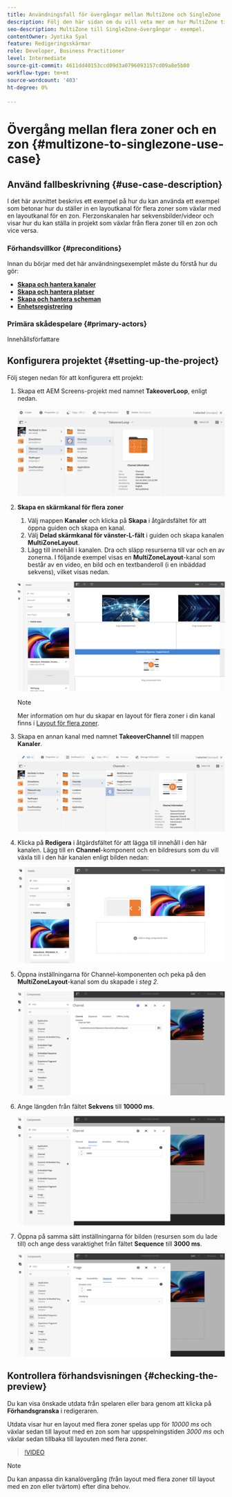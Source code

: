 ```yaml
---
title: Användningsfall för övergångar mellan MultiZone och SingleZone
description: Följ den här sidan om du vill veta mer om hur MultiZone till SingleZone-övergångar används.
seo-description: MultiZone till SingleZone-övergångar - exempel.
contentOwner: Jyotika Syal
feature: Redigeringsskärmar
role: Developer, Business Practitioner
level: Intermediate
source-git-commit: 4611dd40153ccd09d3a0796093157cd09a8e5b80
workflow-type: tm+mt
source-wordcount: '403'
ht-degree: 0%

---
```



# Övergång mellan flera zoner och en zon {#multizone-to-singlezone-use-case}


## Använd fallbeskrivning {#use-case-description}

I det här avsnittet beskrivs ett exempel på hur du kan använda ett exempel som betonar hur du ställer in en layoutkanal för flera zoner som växlar med en layoutkanal för en zon. Flerzonskanalen har sekvensbilder/videor och visar hur du kan ställa in projekt som växlar från flera zoner till en zon och vice versa.

### Förhandsvillkor {#preconditions}

Innan du börjar med det här användningsexemplet måste du förstå hur du gör:

* **[Skapa och hantera kanaler](managing-channels.md)**
* **[Skapa och hantera platser](managing-locations.md)**
* **[Skapa och hantera scheman](managing-schedules.md)**
* **[Enhetsregistrering](device-registration.md)**

### Primära skådespelare {#primary-actors}

Innehållsförfattare

## Konfigurera projektet {#setting-up-the-project}

Följ stegen nedan för att konfigurera ett projekt:

1. Skapa ett AEM Screens-projekt med namnet **TakeoverLoop**, enligt nedan.

   ![resurs](assets/mz-to-sz1.png)


1. **Skapa en skärmkanal för flera zoner**

   1. Välj mappen **Kanaler** och klicka på **Skapa** i åtgärdsfältet för att öppna guiden och skapa en kanal.
   1. Välj **Delad skärmkanal för vänster-L-fält** i guiden och skapa kanalen **MultiZoneLayout**.
   1. Lägg till innehåll i kanalen. Dra och släpp resurserna till var och en av zonerna. I följande exempel visas en **MultiZoneLayout**-kanal som består av en video, en bild och en textbanderoll (i en inbäddad sekvens), vilket visas nedan.

   ![resurs](assets/mz-to-sz2.png)

   >[!NOTE]
   >
   >Mer information om hur du skapar en layout för flera zoner i din kanal finns i [Layout för flera zoner](multi-zone-layout-aem-screens.md).


1. Skapa en annan kanal med namnet **TakeoverChannel** till mappen **Kanaler**.

   ![resurs](assets/mz-to-sz3.png)

1. Klicka på **Redigera** i åtgärdsfältet för att lägga till innehåll i den här kanalen. Lägg till en **Channel**-komponent och en bildresurs som du vill växla till i den här kanalen enligt bilden nedan:

   ![resurs](assets/mz-to-sz4.png)

1. Öppna inställningarna för Channel-komponenten och peka på den **MultiZoneLayout**-kanal som du skapade i *steg 2*.

   ![resurs](assets/mz-to-sz5.png)

1. Ange längden från fältet **Sekvens** till **10000 ms**.

   ![resurs](assets/mz-to-sz6.png)

1. Öppna på samma sätt inställningarna för bilden (resursen som du lade till) och ange dess varaktighet från fältet **Sequence** till **3000 ms**.

   ![resurs](assets/mz-to-sz7.png)

## Kontrollera förhandsvisningen {#checking-the-preview}

Du kan visa önskade utdata från spelaren eller bara genom att klicka på **Förhandsgranska** i redigeraren.

Utdata visar hur en layout med flera zoner spelas upp för *10000 ms* och växlar sedan till layout med en zon som har uppspelningstiden *3000 ms* och växlar sedan tillbaka till layouten med flera zoner.

>[!VIDEO](https://video.tv.adobe.com/v/30366)

>[!NOTE]
>
>Du kan anpassa din kanalövergång (från layout med flera zoner till layout med en zon eller tvärtom) efter dina behov.